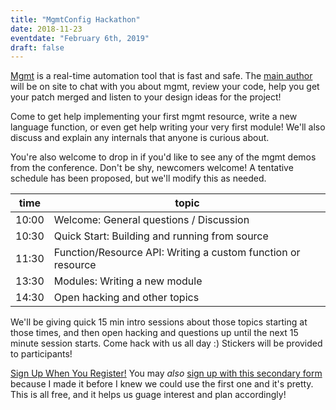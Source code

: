 ```yaml
---
title: "MgmtConfig Hackathon"
date: 2018-11-23
eventdate: "February 6th, 2019"
draft: false
---
```


[Mgmt](https://github.com/purpleidea/mgmt/) is a real-time automation tool that
is fast and safe. The [main author](https://twitter.com/purpleidea) will be on
site to chat with you about mgmt, review your code, help you get your patch
merged and listen to your design ideas for the project!

Come to get help implementing your first mgmt resource, write a new language
function, or even get help writing your very first module! We'll also discuss
and explain any internals that anyone is curious about.

You're also welcome to drop in if you'd like to see any of the mgmt demos from
the conference. Don't be shy, newcomers welcome! A tentative schedule has been
proposed, but we'll modify this as needed.

| time | topic |
|---|---|
|10:00 | Welcome: General questions / Discussion |
|10:30 | Quick Start: Building and running from source |
|11:30 | Function/Resource API: Writing a custom function or resource |
|13:30 | Modules: Writing a new module |
|14:30 | Open hacking and other topics |

We'll be giving quick 15 min intro sessions about those topics starting at those
times, and then open hacking and questions up until the next 15 minute session
starts. Come hack with us all day :) Stickers will be provided to participants!

[Sign Up When You Register!](https://registration.cfgmgmtcamp.be/ghent/2019/)
You may *also* [sign up with this secondary form](https://docs.google.com/forms/d/e/1FAIpQLScRwo7gmCY9lWcg5DStiavEIoFHDiCGOOd6aboATD6mLBp2Zg/viewform?fbzx=7389523743330494000)
because I made it before I knew we could use the first one and it's pretty. This
is all free, and it helps us guage interest and plan accordingly!
